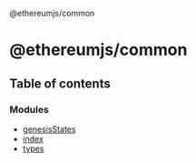 @ethereumjs/common

# @ethereumjs/common

## Table of contents

### Modules

- [genesisStates](modules/genesisstates.md)
- [index](modules/index.md)
- [types](modules/types.md)
